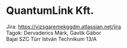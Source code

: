 # QuantumLink Kft.
Jira: https://vizsgaremekggdm.atlassian.net/jira \
Tagok: Dervaderics Márk, Gavlik Gábor\
Bajai SZC Türr István Technikum 13/A
